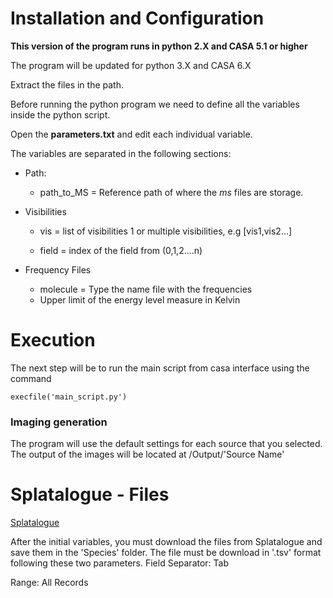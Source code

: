 

# Installation and Configuration 

**This version of the program runs in python 2.X and CASA 5.1 or higher**

The program will be updated for python 3.X and CASA 6.X

Extract the files in the path. 

Before running the python program we need to define all the variables inside the python script. 

Open the **parameters.txt** and edit each individual variable.

The variables are separated in the following sections: 

* Path:
  - path_to_MS = Reference path of where the *ms* files are storage.
 
* Visibilities

  - vis = list of visibilities 1 or multiple visibilities, e.g [vis1,vis2...] 
  
  - field =  index of the field from (0,1,2....n)
   
* Frequency Files
    - molecule = Type the name file with the frequencies
    - Upper limit of the energy level measure in Kelvin 
 

# Execution

The next step will be to run the main script from casa interface using the command

```
execfile('main_script.py')
```

### Imaging generation

The program will use the default settings for each source that you selected. The output of the images will be located at /Output/'Source Name'


# Splatalogue - Files
[Splatalogue](https://www.cv.nrao.edu/php/splat/index.php)

After the initial variables, you must download the files from Splatalogue and save them in the 'Species' folder. The file must be download in '.tsv' format following these two parameters. 
Field Separator: Tab

Range: All Records
